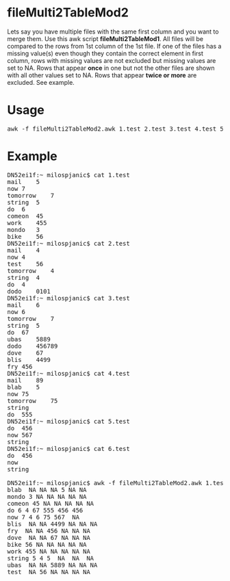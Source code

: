 # fileMulti2TableMod2

Lets say you have multiple files with the same first column and you want to merge them. Use this awk script **fileMulti2TableMod1**. All files will be compared to the rows from 1st column of the 1st file. If one of the files has a missing value(s) even though they contain the correct element in first column, rows with missing values are not excluded but missing values are set to NA. Rows that appear **once** in one but not the other files are shown with all other values set to NA. Rows that appear **twice or more** are excluded. See example. 

# Usage
<pre>
awk -f fileMulti2TableMod2.awk 1.test 2.test 3.test 4.test 5.test 6.test
</pre>

# Example

<pre>
DN52ei1f:~ milospjanic$ cat 1.test 
mail	5
now	7
tomorrow	7
string	5
do	6
comeon	45
work	455
mondo	3
bike	56
DN52ei1f:~ milospjanic$ cat 2.test 
mail	4
now	4
test	56
tomorrow	4
string	4
do	4
dodo	0101
DN52ei1f:~ milospjanic$ cat 3.test 
mail	6
now	6
tomorrow	7
string	5
do	67
ubas	5889
dodo	456789
dove	67
blis	4499
fry	456	
DN52ei1f:~ milospjanic$ cat 4.test 
mail	89
blab	5
now	75
tomorrow	75
string	
do	555
DN52ei1f:~ milospjanic$ cat 5.test 
do	456
now	567
string
DN52ei1f:~ milospjanic$ cat 6.test 
do	456
now	
string

DN52ei1f:~ milospjanic$ awk -f fileMulti2TableMod2.awk 1.test 2.test 3.test 4.test 5.test 6.test 
blab  NA NA NA 5 NA NA
mondo 3 NA NA NA NA NA
comeon 45 NA NA NA NA NA
do 6 4 67 555 456 456
now 7 4 6 75 567  NA
blis  NA NA 4499 NA NA NA
fry  NA NA 456 NA NA NA
dove  NA NA 67 NA NA NA
bike 56 NA NA NA NA NA
work 455 NA NA NA NA NA
string 5 4 5  NA  NA  NA
ubas  NA NA 5889 NA NA NA
test  NA 56 NA NA NA NA

